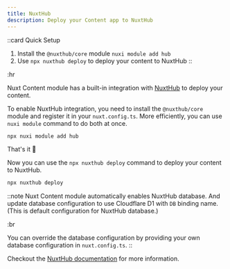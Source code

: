```yaml
---
title: NuxtHub
description: Deploy your Content app to NuxtHub
---
```


::card
Quick Setup

1. Install the `@nuxthub/core` module `nuxi module add hub`
2. Use `npx nuxthub deploy` to deploy your content to NuxtHub
::

:hr

Nuxt Content module has a built-in integration with [NuxtHub](https://hub.nuxt.com) to deploy your content.

To enable NuxtHub integration, you need to install the `@nuxthub/core` module and register it in your `nuxt.config.ts`. More efficiently, you can use `nuxi module` command to do both at once.

```bash
npx nuxi module add hub
```

That's it :tada:

Now you can use the `npx nuxthub deploy` command to deploy your content to NuxtHub.

```bash
npx nuxthub deploy
```


::note
Nuxt Content module automatically enables NuxtHub database. And update database configuration to use Cloudflare D1 with `DB` binding name. (This is default configuration for NuxtHub database.)

:br

You can override the database configuration by providing your own database configuration in `nuxt.config.ts`.
::


Checkout the [NuxtHub documentation](https://hub.nuxt.com/docs/getting-started/deploy) for more information.
